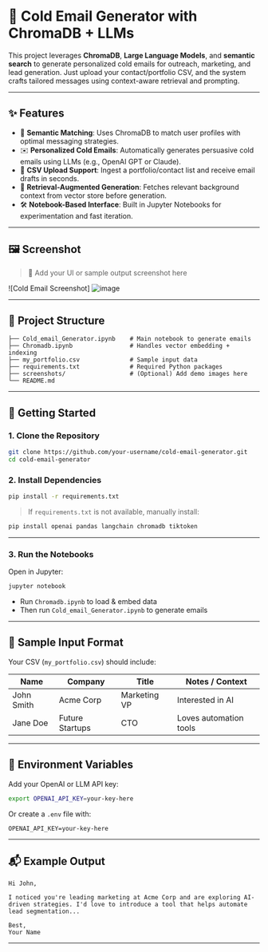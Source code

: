 # 📧 Cold Email Generator with ChromaDB + LLMs

This project leverages **ChromaDB**, **Large Language Models**, and **semantic search** to generate personalized cold emails for outreach, marketing, and lead generation. Just upload your contact/portfolio CSV, and the system crafts tailored messages using context-aware retrieval and prompting.

---

## ✨ Features

- 🧠 **Semantic Matching**: Uses ChromaDB to match user profiles with optimal messaging strategies.
- ✉️ **Personalized Cold Emails**: Automatically generates persuasive cold emails using LLMs (e.g., OpenAI GPT or Claude).
- 📂 **CSV Upload Support**: Ingest a portfolio/contact list and receive email drafts in seconds.
- 🔎 **Retrieval-Augmented Generation**: Fetches relevant background context from vector store before generation.
- 🛠️ **Notebook-Based Interface**: Built in Jupyter Notebooks for experimentation and fast iteration.

---

## 🖼️ Screenshot

> 📌 Add your UI or sample output screenshot here

![Cold Email Screenshot] ![image](https://github.com/user-attachments/assets/54d77b8a-98af-4285-a4da-ecc474647fa5)

---

## 🧱 Project Structure

```
├── Cold_email_Generator.ipynb    # Main notebook to generate emails
├── Chromadb.ipynb                # Handles vector embedding + indexing
├── my_portfolio.csv              # Sample input data
├── requirements.txt              # Required Python packages
├── screenshots/                  # (Optional) Add demo images here
└── README.md
```

---

## 🚀 Getting Started

### 1. Clone the Repository

```bash
git clone https://github.com/your-username/cold-email-generator.git
cd cold-email-generator
```

### 2. Install Dependencies

```bash
pip install -r requirements.txt
```

> If `requirements.txt` is not available, manually install:

```bash
pip install openai pandas langchain chromadb tiktoken
```

---

### 3. Run the Notebooks

Open in Jupyter:

```bash
jupyter notebook
```

- Run `Chromadb.ipynb` to load & embed data
- Then run `Cold_email_Generator.ipynb` to generate emails

---

## 📄 Sample Input Format

Your CSV (`my_portfolio.csv`) should include:

| Name       | Company        | Title       | Notes / Context      |
|------------|----------------|-------------|-----------------------|
| John Smith | Acme Corp      | Marketing VP| Interested in AI      |
| Jane Doe   | Future Startups| CTO         | Loves automation tools|

---

## 🔐 Environment Variables

Add your OpenAI or LLM API key:

```bash
export OPENAI_API_KEY=your-key-here
```

Or create a `.env` file with:

```
OPENAI_API_KEY=your-key-here
```

---

## 📬 Example Output

```
Hi John,

I noticed you're leading marketing at Acme Corp and are exploring AI-driven strategies. I'd love to introduce a tool that helps automate lead segmentation...

Best,  
Your Name
```

---
